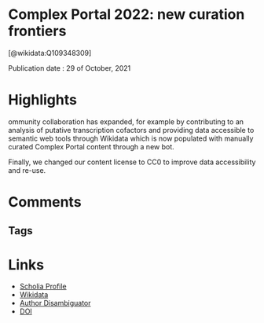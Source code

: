 
Complex Portal 2022: new curation frontiers
===========================================
  
  [@wikidata:Q109348309]  
  
Publication date : 29 of October, 2021  

# Highlights
ommunity collaboration has expanded, for example by contributing to an analysis of putative transcription cofactors and providing data accessible to semantic web tools through Wikidata which is now populated with manually curated Complex Portal content through a new bot. 

Finally, we changed our content license to CC0 to improve data accessibility and re-use.


# Comments

## Tags

# Links
  
 * [Scholia Profile](https://scholia.toolforge.org/work/Q109348309)  
 * [Wikidata](https://www.wikidata.org/wiki/Q109348309)  
 * [Author Disambiguator](https://author-disambiguator.toolforge.org/work_item_oauth.php?id=Q109348309&batch_id=&match=1&author_list_id=&doit=Get+author+links+for+work)  
 * [DOI](https://doi.org/10.1093/NAR/GKAB991)  
